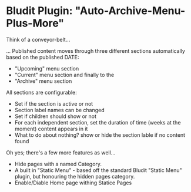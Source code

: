 # Bludit Plugin: "Auto-Archive-Menu-Plus-More"

Think of a conveyor-belt...

... Published content moves through three different sections automatically based on the published DATE:
<ul><li>"Upcoming" menu section</li>
		<li>"Current" menu section and finally to the</li>
		<li>"Archive" menu section</li></ul>

All sections are configurable: 
<ul>
	<li>Set if the section is active or not</li>
	<li>Section label names can be changed</li>	
	<li>Set if children should show or not</li>	
	<li>For each independent section, set the duration of time (weeks at the moment) content appears in it</li>
	<li>What to do about nothing? show or hide the section lable if no content found</li>

</ul>

Oh yes; there's a few more features as well...
<ul>
	<li>Hide pages with a named Category.</li>
	<li>A built in "Static Menu" - based off the standard Bludit "Static Menu" plugin, but honouring the hidden pages category.</li>
	<li>Enable/Diable Home page withing Statice Pages</li>
</ul>
